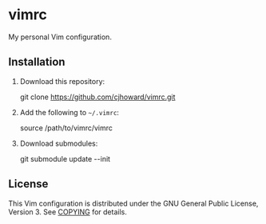 # vimrc

My personal Vim configuration.

## Installation

1. Download this repository:

    git clone https://github.com/cjhoward/vimrc.git

2. Add the following to `~/.vimrc`:

    source /path/to/vimrc/vimrc

3. Download submodules:

    git submodule update --init

## License

This Vim configuration is distributed under the GNU General Public License, Version 3. See [COPYING](./COPYING) for details.

